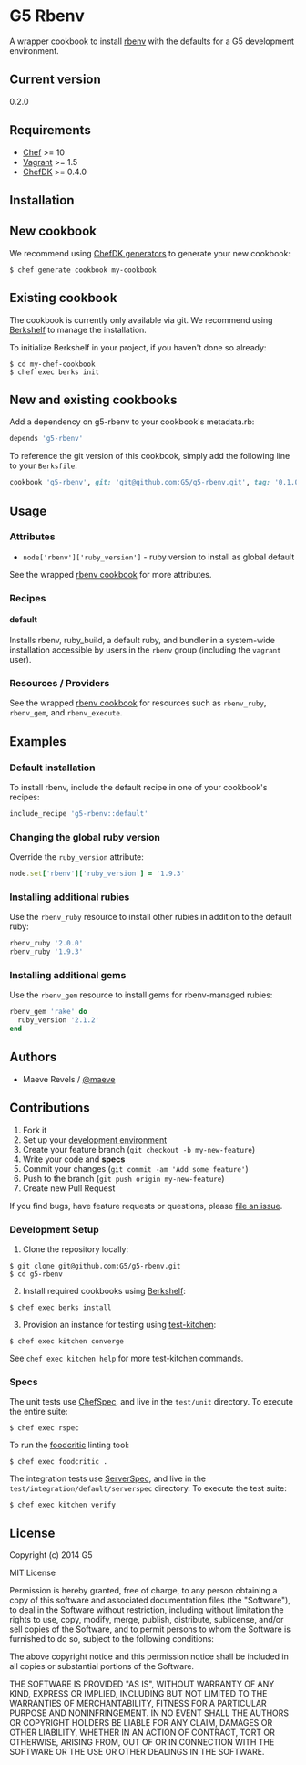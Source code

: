 # G5 Rbenv #

A wrapper cookbook to install [rbenv](https://github.com/sstephenson/rbenv)
with the defaults for a G5 development environment.

## Current version ##

0.2.0

## Requirements ##

* [Chef](http://www.getchef.com) >= 10
* [Vagrant](http://www.vagrantup.com) >= 1.5
* [ChefDK](https://downloads.chef.io/chef-dk/) >= 0.4.0

## Installation ##

## New cookbook ##

We recommend using [ChefDK generators](https://docs.chef.io/ctl_chef.html)
to generate your new cookbook:

```console
$ chef generate cookbook my-cookbook
```

## Existing cookbook ##

The cookbook is currently only available via git. We recommend
using [Berkshelf](http://berkshelf.com) to manage the installation.

To initialize Berkshelf in your project, if you haven't done so
already:

```console
$ cd my-chef-cookbook
$ chef exec berks init
```

## New and existing cookbooks ##

Add a dependency on g5-rbenv to your cookbook's metadata.rb:

```ruby
depends 'g5-rbenv'
```

To reference the git version of this cookbook, simply add the following line
to your `Berksfile`:

```ruby
cookbook 'g5-rbenv', git: 'git@github.com:G5/g5-rbenv.git', tag: '0.1.0'
```

## Usage ##

### Attributes ###

* `node['rbenv']['ruby_version']` - ruby version to install as global default

See the wrapped [rbenv cookbook](https://github.com/RiotGames/rbenv-cookbook#attributes)
for more attributes.

### Recipes ###

#### default ####

Installs rbenv, ruby_build, a default ruby, and bundler in a system-wide installation
accessible by users in the `rbenv` group (including the `vagrant` user).

### Resources / Providers ###

See the wrapped [rbenv cookbook](https://github.com/RiotGames/rbenv-cookbook#resources--providers)
for resources such as `rbenv_ruby`, `rbenv_gem`, and `rbenv_execute`.

## Examples ##

### Default installation ###

To install rbenv, include the default recipe in one of your cookbook's
recipes:

```ruby
include_recipe 'g5-rbenv::default'
```

### Changing the global ruby version ###

Override the `ruby_version` attribute:

```ruby
node.set['rbenv']['ruby_version'] = '1.9.3'
```

### Installing additional rubies ###

Use the `rbenv_ruby` resource to install other rubies in addition
to the default ruby:

```ruby
rbenv_ruby '2.0.0'
rbenv_ruby '1.9.3'
```

### Installing additional gems ###

Use the `rbenv_gem` resource to install gems for rbenv-managed
rubies:

```ruby
rbenv_gem 'rake' do
  ruby_version '2.1.2'
end
```

## Authors ##

* Maeve Revels / [@maeve](https://github/maeve)

## Contributions ##

1. Fork it
2. Set up your [development environment](#development-setup)
3. Create your feature branch (`git checkout -b my-new-feature`)
4. Write your code and **specs**
5. Commit your changes (`git commit -am 'Add some feature'`)
6. Push to the branch (`git push origin my-new-feature`)
7. Create new Pull Request

If you find bugs, have feature requests or questions, please
[file an issue](https://github.com/G5/g5-rbenv/issues).

### Development Setup ###

1. Clone the repository locally:

  ```console
  $ git clone git@github.com:G5/g5-rbenv.git
  $ cd g5-rbenv
  ```

2. Install required cookbooks using [Berkshelf](http://berkshelf.com/):

  ```console
  $ chef exec berks install
  ```

3. Provision an instance for testing using [test-kitchen](http://kitchen.ci):

  ```console
  $ chef exec kitchen converge
  ```

  See `chef exec kitchen help` for more test-kitchen commands.

### Specs ###

The unit tests use [ChefSpec](http://sethvargo.github.io/chefspec/),
and live in the `test/unit` directory. To execute the entire
suite:

```console
$ chef exec rspec
```

To run the [foodcritic](http://acrmp.github.io/foodcritic) linting tool:

```console
$ chef exec foodcritic .
```

The integration tests use [ServerSpec](http://serverspec.org), and live
in the `test/integration/default/serverspec` directory. To execute
the test suite:

```console
$ chef exec kitchen verify
```

## License ##

Copyright (c) 2014 G5

MIT License

Permission is hereby granted, free of charge, to any person obtaining
a copy of this software and associated documentation files (the
"Software"), to deal in the Software without restriction, including
without limitation the rights to use, copy, modify, merge, publish,
distribute, sublicense, and/or sell copies of the Software, and to
permit persons to whom the Software is furnished to do so, subject to
the following conditions:

The above copyright notice and this permission notice shall be
included in all copies or substantial portions of the Software.

THE SOFTWARE IS PROVIDED "AS IS", WITHOUT WARRANTY OF ANY KIND,
EXPRESS OR IMPLIED, INCLUDING BUT NOT LIMITED TO THE WARRANTIES OF
MERCHANTABILITY, FITNESS FOR A PARTICULAR PURPOSE AND
NONINFRINGEMENT. IN NO EVENT SHALL THE AUTHORS OR COPYRIGHT HOLDERS BE
LIABLE FOR ANY CLAIM, DAMAGES OR OTHER LIABILITY, WHETHER IN AN ACTION
OF CONTRACT, TORT OR OTHERWISE, ARISING FROM, OUT OF OR IN CONNECTION
WITH THE SOFTWARE OR THE USE OR OTHER DEALINGS IN THE SOFTWARE.
